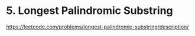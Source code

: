 # 5. Longest Palindromic Substring

https://leetcode.com/problems/longest-palindromic-substring/description/
